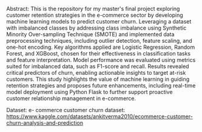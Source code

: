 
Abstract: This is the repository for my master's final project exploring customer retention strategies in the e-commerce sector by developing machine learning models to predict customer churn. Leveraging a dataset with imbalanced classes by addressing class imbalance using Synthetic Minority Over-sampling Technique (SMOTE) and implemented data preprocessing techniques, including outlier detection, feature scaling, and one-hot encoding. Key algorithms applied are Logistic Regression, Random Forest, and XGBoost, chosen for their effectiveness in classification tasks and feature interpretation. Model performance was evaluated using metrics suited for imbalanced data, such as F1-score and recall. Results revealed critical predictors of churn, enabling actionable insights to target at-risk customers. This study highlights the value of machine learning in guiding retention strategies and proposes future enhancements, including real-time model deployment using Python Flask to further support proactive customer relationship management in e-commerce.

Dataset: e- commerce customer churn dataset: https://www.kaggle.com/datasets/ankitverma2010/ecommerce-customer-churn-analysis-and-prediction
